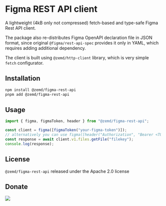 # Figma REST API client

A lightweight (4kB only not compressed) fetch-based and type-safe Figma Rest API client.

The package also re-distributes Figma OpenAPI declaration file in JSON format, since original `@figma/rest-api-spec` provides it only in YAML, which requires adding additional dependency.

The client is built using `@zemd/http-client` library, which is very simple `fetch` configurator.

## Installation

```sh
npm install @zemd/figma-rest-api
pnpm add @zemd/figma-rest-api
```

## Usage

```ts
import { figma, figmaToken, header } from "@zemd/figma-rest-api";

const client = figma([figmaToken("your-figma-token")]);
// alternatively you can use figma([header("Authorization", "Bearer <TOKEN>")]);
const response = await client.v1.files.getFile("filekey");
console.log(response);
```

## License

`@zemd/figma-rest-api` released under the Apache 2.0 license

## Donate

[![](https://img.shields.io/static/v1?label=UNITED24&message=support%20Ukraine&color=blue)](https://u24.gov.ua/)

